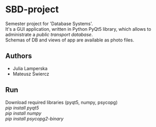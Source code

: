 # SBD-project
Semester project for 'Database Systems'.\
It's a GUI application, written in Python PyQt5 library, which allows to administrate a *public transport database*.\
Schemas of DB and views of app are available as photo files.
## Authors
- Julia Lamperska
- Mateusz Świercz
## Run
Download required libraries (pyqt5, numpy, psycopg)\
*pip install pyqt5\
pip install numpy\
pip install psycopg2-binary*